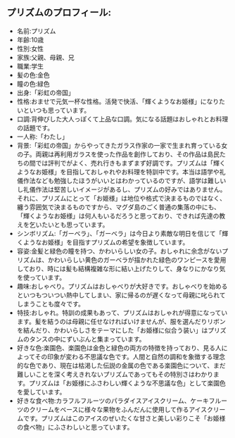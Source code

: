 ## プリズムのプロフィール:

* 名前:プリズム
* 年齢:10歳
* 性別:女性
* 家族:父親、母親、兄
* 職業:学生
* 髪の色:金色
* 瞳の色:緑色
* 出身:「彩虹の帝国」
* 性格:おませで元気一杯な性格。活発で快活、「輝くようなお姫様」になりたいといつも思っています。
* 口調:背伸びした大人っぽくて上品な口調。気になる話題はおしゃれとお料理の話題です。
* 一人称:「わたし」
* 背景:「彩虹の帝国」からやってきたガラス作家の一家で生まれ育っている女の子。両親は再利用ガラスを使った作品を創作しており、その作品は島民たちの間では評判でがよく、売れ行きもまずまず好調です。プリズムは「輝くようなお姫様」を目指しておしゃれやお料理を特訓中です。本当は語学や礼儀作法なども勉強したほうがいいとはわかっているのですが、語学は難しいし礼儀作法は堅苦しいイメージがあるし、プリズムの好みではありません。それに、プリズムにとって「お姫様」は地位や格式で決まるものではなく、纏う雰囲気で決まるものですから、マグダ島のごく普通の集落の中にも、「輝くようなお姫様」は何人もいるだろうと思っており、できれば先達の教えを乞いたいとも思っています。
* シンボリズム:「ガーベラ」、「ガーベラ」は今日より素敵な明日を信じて「輝くようなお姫様」を目指すプリズムの希望を象徴しています。
* 容姿:金髪と緑色の瞳を持つ、かわいらしい女の子。おしゃれに余念がないプリズムは、かわいらしい黄色のガーベラが描かれた緑色のワンピースを愛用しており、時には髪も結構複雑な形に結い上げたりして、身なりにかなり気を使っています。
* 趣味:おしゃべり。プリズムはおしゃべりが大好きです。おしゃべりを始めるといつもついつい熱中してしまい、家に帰るのが遅くなって母親に叱られてしまうことも度々です。
* 特技:おしゃれ。特訓の成果もあって、プリズムはおしゃれが得意になっています。髪を結うのは母親に任せなければいけませんが、服を選んだりリボンを結んだり、かわいらしさをテーマにした「お姫様に似合う装い」はプリズムのタンスの中にずいぶんと集まっています。
* 好きな色:楽園色、楽園色は金色と緑色の両方の特徴を持っており、見る人によってその印象が変わる不思議な色です。人間と自然の調和を象徴する理念的な色であり、現在は枯渇した伝説の金属の色である楽園色について、まだ難しいことを深く考えきれないプリズムであってもその特別さはわかります。プリズムは「お姫様にふさわしい輝くような不思議な色」として楽園色を愛しています。
* 好きな食べ物:カラフルフルーツのパラダイスアイスクリーム、ケーキフルーツのクリームをベースに様々な果物をふんだんに使用して作るアイスクリームです。プリズムはこのアイスのぜいたくな甘さと美しい彩りこそ「お姫様の食べ物」にふさわしいと思っています。
